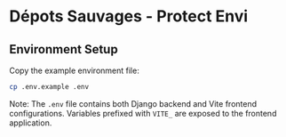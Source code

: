 # Dépots Sauvages - Protect Envi

## Environment Setup

Copy the example environment file:

```bash
cp .env.example .env
```

Note: The `.env` file contains both Django backend and Vite frontend configurations. Variables prefixed with `VITE_` are exposed to the frontend application.

